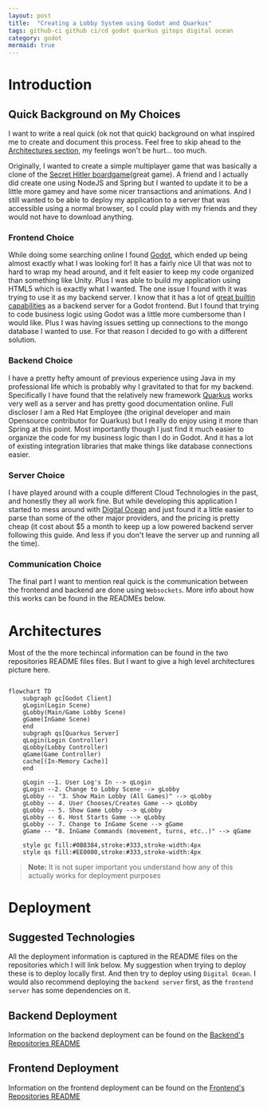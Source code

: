 ```yaml
---
layout: post
title:  "Creating a Lobby System using Godot and Quarkus"
tags: github-ci github ci/cd godot quarkus gitops digital ocean
category: godot
mermaid: true
---
```


# Introduction

## Quick Background on My Choices

I want to write a real quick (ok not that quick) background on what inspired me to create and document this process. Feel free to skip ahead to the [Architectures section](#architectures), my feelings won't be hurt... too much.

Originally, I wanted to create a simple multiplayer game that was basically a clone of the [Secret Hitler boardgame](https://boardgamegeek.com/boardgame/188834/secret-hitler)(great game). A friend and I actually did create one using NodeJS and Spring but I wanted to update it to be a little more gamey and have some nicer transactions and animations. And I still wanted to be able to deploy my application to a server that was accessible using a normal browser, so I could play with my friends and they would not have to download anything.

### Frontend Choice

While doing some searching online I found [Godot](https://godotengine.org/), which ended up being almost exactly what I was looking for! It has a fairly nice UI that was not to hard to wrap my head around, and it felt easier to keep my code organized than something like Unity. Plus I was able to build my application using HTML5 which is exactly what I wanted. The one issue I found with it was trying to use it as my backend server. I know that it has a lot of [great builtin capabilities](https://docs.godotengine.org/en/stable/tutorials/networking/high_level_multiplayer.html) as a backend server for a Godot frontend. But I found that trying to code business logic using Godot was a little more cumbersome than I would like. Plus I was having issues setting up connections to the mongo database I wanted to use. For that reason I decided to go with a different solution.

### Backend Choice

I have a pretty hefty amount of previous experience using Java in my professional life which is probably why I gravitated to that for my backend. Specifically I have found that the relatively new framework [Quarkus](https://quarkus.io/) works very well as a server and has pretty good documentation online. Full discloser I am a Red Hat Employee (the original developer and main Opensource contributor for Quarkus) but I really do enjoy using it more than Spring at this point. Most importantly though I just find it much easier to organize the code for my business logic than I do in Godot. And it has a lot of existing integration libraries that make things like database connections easier.

### Server Choice

I have played around with a couple different Cloud Technologies in the past, and honestly they all work fine. But while developing this application I started to mess around with [Digital Ocean](https://cloud.digitalocean.com/) and just found it a little easier to parse than some of the other major providers, and the pricing is pretty cheap (it cost about $5 a month to keep up a low powered backend server following this guide. And less if you don't leave the server up and running all the time).

### Communication Choice

The final part I want to mention real quick is the communication between the frontend and backend are done using `Websockets`. More info about how this works can be found in the READMEs below.

# Architectures

Most of the the more techincal information can be found in the two repositories README files files. But I want to give a high level architectures picture here.

```mermaid

flowchart TD
    subgraph gc[Godot Client]
    gLogin(Login Scene)
    gLobby(Main/Game Lobby Scene)
    gGame(InGame Scene)
    end
    subgraph qs[Quarkus Server]
    qLogin(Login Controller)
    qLobby(Lobby Controller)
    qGame(Game Controller)
    cache[(In-Memory Cache)]
    end
    
    gLogin --1. User Log's In --> qLogin
    gLogin --2. Change to Lobby Scene --> gLobby
    gLobby -- "3. Show Main Lobby (All Games)" --> qLobby
    gLobby -- 4. User Chooses/Creates Game --> qLobby
    gLobby -- 5. Show Game Lobby --> qLobby
    gLobby -- 6. Host Starts Game --> qLobby
    gLobby -- 7. Change to InGame Scene --> gGame
    gGame -- "8. InGame Commands (movement, turns, etc..)" --> qGame

    style gc fill:#0B8384,stroke:#333,stroke-width:4px
    style qs fill:#EE0000,stroke:#333,stroke-width:4px
```

 > **Note:** It is not super important you understand how any of this actually works for deployment purposes

# Deployment

## Suggested Technologies

All the deployment information is captured in the README files on the repositories which I will link below. My suggestion when trying to deploy these is to deploy locally first. And then try to deploy using `Digital Ocean`. I would also recommend deploying the `backend server` first, as the `frontend server` has some dependencies on it.

## Backend Deployment

Information on the backend deployment can be found on the [Backend's Repositories README](https://github.com/Jaland/godot-lobby-backend)

## Frontend Deployment

Information on the frontend deployment can be found on the [Frontend's Repositories README](https://github.com/Jaland/godot-lobby-frontend)